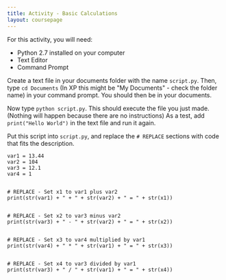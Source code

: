 ```yaml
---
title: Activity - Basic Calculations
layout: coursepage
---
```


For this activity, you will need:

- Python 2.7 installed on your computer
- Text Editor
- Command Prompt

Create a text file in your documents folder with the name `script.py`. Then, type `cd Documents` (In XP this might be "My Documents" - check the folder name) in your command prompt. You should then be in your documents.

Now type `python script.py`. This should execute the file you just made. (Nothing will happen because there are no instructions) As a test, add `print("Hello World")` in the text file and run it again.

Put this script into `script.py`, and replace the `# REPLACE` sections with code that fits the description.

    var1 = 13.44
    var2 = 104
    var3 = 12.1
    var4 = 1
    
    
    # REPLACE - Set x1 to var1 plus var2
    print(str(var1) + " + " + str(var2) + " = " + str(x1))


    # REPLACE - Set x2 to var3 minus var2
    print(str(var3) + " - " + str(var2) + " = " + str(x2))


    # REPLACE - Set x3 to var4 multiplied by var1
    print(str(var4) + " * " + str(var1) + " = " + str(x3))


    # REPLACE - Set x4 to var3 divided by var1
    print(str(var3) + " / " + str(var1) + " = " + str(x4))
